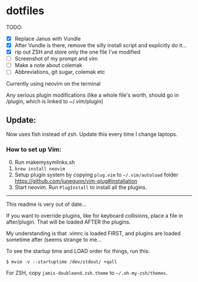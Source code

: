 # dotfiles
TODO:
- [X] Replace Janus with Vundle
- [x] After Vundle is there, remove the silly install script and explicitly do it...
- [X] rip out ZSH and store only the one file I've modified
- [ ] Screenshot of my prompt and vim
- [ ] Make a note about colemak
- [ ] Abbreviations, git sugar, colemak etc

Currently using neovim on the terminal

Any serious plugin modifications (like a whole file's worth, should go in /plugin, which is linked to ~/.vim/plugin)



## Update:
Now uses fish instead of zsh. Update this every time I change laptops.

### How to set up Vim:
0. Run makemysymlinks.sh
1. `brew install neovim`
2. Setup plugin system by copying `plug.vim` to `~/.vim/autoload` folder https://github.com/junegunn/vim-plug#installation
3. Start neovim. Run `PlugInstall` to install all the plugins.

--------------

This readme is very out of date...

If you want to override plugins, like for keyboard collisions, place a file in after/plugin. That will be loaded AFTER the plugins.

My understanding is that .vimrc is loaded FIRST, and plugins are loaded sometime after (seems strange to me...

To see the startup time and LOAD order for things, run this:
```
$ mvim -v --startuptime /dev/stdout/ +qall
```

For ZSH, copy `jamis-doubleend.zsh.theme` to `~/.oh-my-zsh/themes`.
